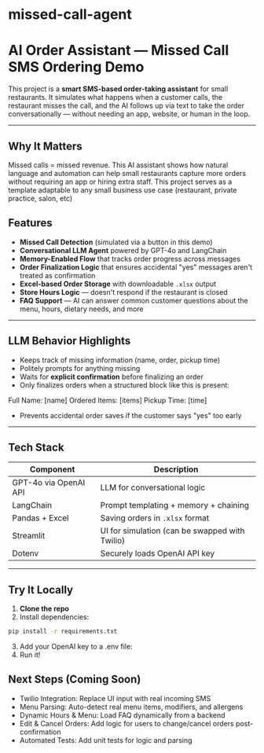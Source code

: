 # missed-call-agent
# AI Order Assistant — Missed Call SMS Ordering Demo

This project is a **smart SMS-based order-taking assistant** for small restaurants. It simulates what happens when a customer calls, the restaurant misses the call, and the AI follows up via text to take the order conversationally — without needing an app, website, or human in the loop.

---
## Why It Matters
Missed calls = missed revenue. This AI assistant shows how natural language and automation can help small restaurants capture more orders without requiring an app or hiring extra staff.
This project serves as a template adaptable to any small business use case (restaurant, private practice, salon, etc)

## Features

- **Missed Call Detection** (simulated via a button in this demo)
- **Conversational LLM Agent** powered by GPT-4o and LangChain
- **Memory-Enabled Flow** that tracks order progress across messages
- **Order Finalization Logic** that ensures accidental "yes" messages aren't treated as confirmation
- **Excel-based Order Storage** with downloadable `.xlsx` output
- **Store Hours Logic** — doesn't respond if the restaurant is closed
- **FAQ Support** — AI can answer common customer questions about the menu, hours, dietary needs, and more

---

## LLM Behavior Highlights

- Keeps track of missing information (name, order, pickup time)
- Politely prompts for anything missing
- Waits for **explicit confirmation** before finalizing an order
- Only finalizes orders when a structured block like this is present:

Full Name: [name]
Ordered Items: [items]
Pickup Time: [time]



- Prevents accidental order saves if the customer says "yes" too early

---

## Tech Stack

| Component         | Description                                 |
|------------------|---------------------------------------------|
|  GPT-4o via OpenAI API | LLM for conversational logic |
| LangChain        | Prompt templating + memory + chaining      |
|  Pandas + Excel  | Saving orders in `.xlsx` format             |
|  Streamlit       | UI for simulation (can be swapped with Twilio) |
|  Dotenv          | Securely loads OpenAI API key               |

---

## Try It Locally

1. **Clone the repo**
2. Install dependencies:
 ```bash
 pip install -r requirements.txt
```
3. Add your OpenAI key to a .env file:
4. Run it!

## Next Steps (Coming Soon)
- Twilio Integration: Replace UI input with real incoming SMS
- Menu Parsing: Auto-detect real menu items, modifiers, and allergens
- Dynamic Hours & Menu: Load FAQ dynamically from a backend
- Edit & Cancel Orders: Add logic for users to change/cancel orders post-confirmation
- Automated Tests: Add unit tests for logic and parsing
